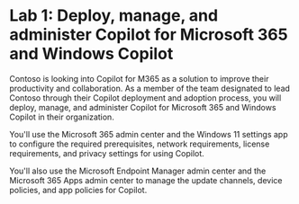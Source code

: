 # Lab 1: Deploy, manage, and administer Copilot for Microsoft 365 and Windows Copilot

Contoso is looking into Copilot for M365 as a solution to improve their productivity and collaboration. As a member of the team designated to lead Contoso through their Copilot deployment and adoption process, you will deploy, manage, and administer Copilot for Microsoft 365 and Windows Copilot in their organization.   

You'll use the Microsoft 365 admin center and the Windows 11 settings app to configure the required prerequisites, network requirements, license requirements, and privacy settings for using Copilot.   

You'll also use the Microsoft Endpoint Manager admin center and the Microsoft 365 Apps admin center to manage the update channels, device policies, and app policies for Copilot.
